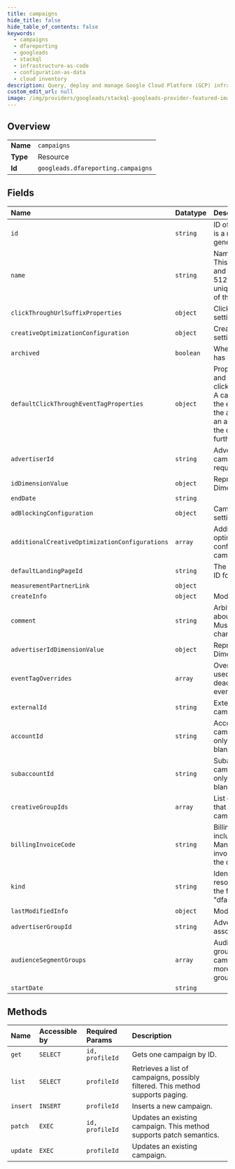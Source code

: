 ```yaml
---
title: campaigns
hide_title: false
hide_table_of_contents: false
keywords:
  - campaigns
  - dfareporting
  - googleads    
  - stackql
  - infrastructure-as-code
  - configuration-as-data
  - cloud inventory
description: Query, deploy and manage Google Cloud Platform (GCP) infrastructure and resources using SQL
custom_edit_url: null
image: /img/providers/googleads/stackql-googleads-provider-featured-image.png
---
```

  
    

## Overview
<table><tbody>
<tr><td><b>Name</b></td><td><code>campaigns</code></td></tr>
<tr><td><b>Type</b></td><td>Resource</td></tr>
<tr><td><b>Id</b></td><td><code>googleads.dfareporting.campaigns</code></td></tr>
</tbody></table>

## Fields
| Name | Datatype | Description |
|:-----|:---------|:------------|
| `id` | `string` | ID of this campaign. This is a read-only auto-generated field. |
| `name` | `string` | Name of this campaign. This is a required field and must be less than 512 characters long and unique among campaigns of the same advertiser. |
| `clickThroughUrlSuffixProperties` | `object` | Click Through URL Suffix settings. |
| `creativeOptimizationConfiguration` | `object` | Creative optimization settings. |
| `archived` | `boolean` | Whether this campaign has been archived. |
| `defaultClickThroughEventTagProperties` | `object` | Properties of inheriting and overriding the default click-through event tag. A campaign may override the event tag defined at the advertiser level, and an ad may also override the campaign's setting further. |
| `advertiserId` | `string` | Advertiser ID of this campaign. This is a required field. |
| `idDimensionValue` | `object` | Represents a DimensionValue resource. |
| `endDate` | `string` |  |
| `adBlockingConfiguration` | `object` | Campaign ad blocking settings. |
| `additionalCreativeOptimizationConfigurations` | `array` | Additional creative optimization configurations for the campaign. |
| `defaultLandingPageId` | `string` | The default landing page ID for this campaign. |
| `measurementPartnerLink` | `object` |  |
| `createInfo` | `object` | Modification timestamp. |
| `comment` | `string` | Arbitrary comments about this campaign. Must be less than 256 characters long. |
| `advertiserIdDimensionValue` | `object` | Represents a DimensionValue resource. |
| `eventTagOverrides` | `array` | Overrides that can be used to activate or deactivate advertiser event tags. |
| `externalId` | `string` | External ID for this campaign. |
| `accountId` | `string` | Account ID of this campaign. This is a read-only field that can be left blank. |
| `subaccountId` | `string` | Subaccount ID of this campaign. This is a read-only field that can be left blank. |
| `creativeGroupIds` | `array` | List of creative group IDs that are assigned to the campaign. |
| `billingInvoiceCode` | `string` | Billing invoice code included in the Campaign Manager client billing invoices associated with the campaign. |
| `kind` | `string` | Identifies what kind of resource this is. Value: the fixed string "dfareporting#campaign". |
| `lastModifiedInfo` | `object` | Modification timestamp. |
| `advertiserGroupId` | `string` | Advertiser group ID of the associated advertiser. |
| `audienceSegmentGroups` | `array` | Audience segment groups assigned to this campaign. Cannot have more than 300 segment groups. |
| `startDate` | `string` |  |
## Methods
| Name | Accessible by | Required Params | Description |
|:-----|:--------------|:----------------|:------------|
| `get` | `SELECT` | `id, profileId` | Gets one campaign by ID. |
| `list` | `SELECT` | `profileId` | Retrieves a list of campaigns, possibly filtered. This method supports paging. |
| `insert` | `INSERT` | `profileId` | Inserts a new campaign. |
| `patch` | `EXEC` | `id, profileId` | Updates an existing campaign. This method supports patch semantics. |
| `update` | `EXEC` | `profileId` | Updates an existing campaign. |
